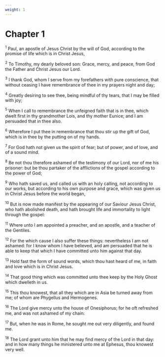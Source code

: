 ```yaml
---
weight: 1
---
```


# Chapter 1

<sup>1</sup> Paul, an apostle of Jesus Christ by the will of God, according to the promise of life which is in Christ Jesus, 

<sup>2</sup> To Timothy, my dearly beloved son: Grace, mercy, and peace, from God the Father and Christ Jesus our Lord. 

<sup>3</sup> I thank God, whom I serve from my forefathers with pure conscience, that without ceasing I have remembrance of thee in my prayers night and day; 

<sup>4</sup> Greatly desiring to see thee, being mindful of thy tears, that I may be filled with joy; 

<sup>5</sup> When I call to remembrance the unfeigned faith that is in thee, which dwelt first in thy grandmother Lois, and thy mother Eunice; and I am persuaded that in thee also. 

<sup>6</sup> Wherefore I put thee in remembrance that thou stir up the gift of God, which is in thee by the putting on of my hands. 

<sup>7</sup> For God hath not given us the spirit of fear; but of power, and of love, and of a sound mind. 

<sup>8</sup> Be not thou therefore ashamed of the testimony of our Lord, nor of me his prisoner: but be thou partaker of the afflictions of the gospel according to the power of God; 

<sup>9</sup> Who hath saved us, and called us with an holy calling, not according to our works, but according to his own purpose and grace, which was given us in Christ Jesus before the world began, 

<sup>10</sup> But is now made manifest by the appearing of our Saviour Jesus Christ, who hath abolished death, and hath brought life and immortality to light through the gospel: 

<sup>11</sup> Where unto I am appointed a preacher, and an apostle, and a teacher of the Gentiles. 

<sup>12</sup> For the which cause I also suffer these things: nevertheless I am not ashamed: for I know whom I have believed, and am persuaded that he is able to keep that which I have committed unto him against that day. 

<sup>13</sup> Hold fast the form of sound words, which thou hast heard of me, in faith and love which is in Christ Jesus. 

<sup>14</sup> That good thing which was committed unto thee keep by the Holy Ghost which dwelleth in us. 

<sup>15</sup> This thou knowest, that all they which are in Asia be turned away from me; of whom are Phygellus and Hermogenes. 

<sup>16</sup> The Lord give mercy unto the house of Onesiphorus; for he oft refreshed me, and was not ashamed of my chain: 

<sup>17</sup> But, when he was in Rome, he sought me out very diligently, and found me. 

<sup>18</sup> The Lord grant unto him that he may find mercy of the Lord in that day: and in how many things he ministered unto me at Ephesus, thou knowest very well. 


